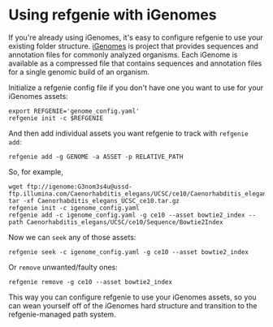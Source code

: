# Using refgenie with iGenomes

If you're already using iGenomes, it's easy to configure refgenie to use your existing folder structure. [iGenomes](https://support.illumina.com/sequencing/sequencing_software/igenome.html) is project that provides sequences and annotation files for commonly analyzed organisms. Each iGenome is available as a compressed file that contains sequences and annotation files for a single genomic build of an organism. 

Initialize a refgenie config file if you don't have one you want to use for your iGenomes assets:

```
export REFGENIE='genome_config.yaml'
refgenie init -c $REFGENIE
```

And then add individual assets you want refgenie to track with `refgenie add`:

```
refgenie add -g GENOME -a ASSET -p RELATIVE_PATH
```

So, for example, 

```console
wget ftp://igenome:G3nom3s4u@ussd-ftp.illumina.com/Caenorhabditis_elegans/UCSC/ce10/Caenorhabditis_elegans_UCSC_ce10.tar.gz
tar -xf Caenorhabditis_elegans_UCSC_ce10.tar.gz
refgenie init -c igenome_config.yaml
refgenie add -c igenome_config.yaml -g ce10 --asset bowtie2_index --path Caenorhabditis_elegans/UCSC/ce10/Sequence/Bowtie2Index
```

Now we can `seek` any of those assets:

```console
refgenie seek -c igenome_config.yaml -g ce10 --asset bowtie2_index
```

Or `remove` unwanted/faulty ones:

```console
refgenie remove -g ce10 --asset bowtie2_index
```

This way you can configure refgenie to use your iGenomes assets, so you can wean yourself off of the iGenomes hard structure and transition to the refgenie-managed path system.
